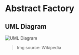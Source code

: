# Abstract Factory
## UML Diagram
![UML Diagram](https://upload.wikimedia.org/wikipedia/commons/thumb/9/9d/Abstract_factory_UML.svg/677px-Abstract_factory_UML.svg.png)

> Img source: Wikipedia